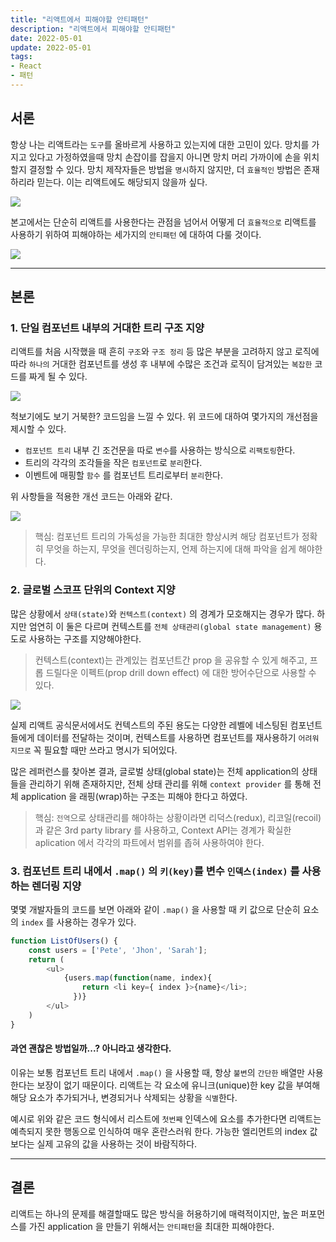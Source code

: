 ```yaml
---
title: "리액트에서 피해야할 안티패턴"
description: "리액트에서 피해야할 안티패턴"
date: 2022-05-01
update: 2022-05-01
tags:
- React
- 패턴
---
```


## 서론

항상 나는 리액트라는 `도구`를 올바르게 사용하고 있는지에 대한 고민이 있다.
망치를 가지고 있다고 가정하였을때 망치 손잡이를 잡을지 아니면 망치 머리 가까이에 손을 위치할지 결정할 수 있다. 
망치 제작자들은 방법을 `명시`하지 않지만, 더 `효율적인` 방법은 존재하리라 믿는다. 이는 리액트에도 해당되지 않을까 싶다.

![](.index_images/647cf611.png)

본고에서는 단순히 리액트를 사용한다는 관점을 넘어서 어떻게 더 `효율적으로` 리액트를 사용하기 위하여 피해야하는 세가지의 `안티패턴` 에 대하여 다룰 것이다.

![](.index_images/69fdc17c.png)


---

## 본론

### 1. 단일 컴포넌트 내부의 거대한 트리 구조 지양

리액트를 처음 시작했을 때 흔히 `구조`와 `구조 정리` 등 많은 부분을 고려하지 않고 로직에 따라 `하나의` 거대한 컴포넌트를 생성 후 내부에 수많은 조건과 로직이 담겨있는 `복잡한` 코드를 짜게 될 수 있다.

![](.index_images/abb52135.png)

척보기에도 보기 거북한? 코드임을 느낄 수 있다. 위 코드에 대하여 몇가지의 개선점을 제시할 수 있다.

- `컴포넌트 트리` 내부 긴 조건문을 따로 `변수`를 사용하는 방식으로 `리팩토링`한다.
- 트리의 각각의 조각들을 작은 `컴포넌트`로 `분리`한다.
- 이벤트에 매핑할 `함수` 를 컴포넌트 트리로부터 `분리`한다.

위 사항들을 적용한 개선 코드는 아래와 같다.

![](.index_images/ad8f2640.png)

> 핵심: 컴포넌트 트리의 가독성을 가능한 최대한 향상시켜 해당 컴포넌트가 정확히 무엇을 하는지, 무엇을 렌더링하는지, 언제 하는지에 대해 파악을 쉽게 해야한다.

### 2. 글로벌 스코프 단위의 Context 지양

많은 상황에서 `상태(state)`와 `컨텍스트(context)` 의 경계가 모호해지는 경우가 많다. 하지만 엄연히 이 둘은 다르며 컨텍스트를 `전체 상태관리(global state management)` 용도로 사용하는 구조를 지양해야한다.

> 컨텍스트(context)는 관계있는 컴포넌트간 prop 을 공유할 수 있게 해주고, 프롭 드릴다운 이펙트(prop drill down effect) 에 대한 방어수단으로 사용할 수 있다.

![](.index_images/72c53bbb.png)

실제 리액트 공식문서에서도 컨텍스트의 주된 용도는 다양한 레벨에 네스팅된 컴포넌트들에게 데이터를 전달하는 것이며, 컨텍스트를 사용하면 컴포넌트를 재사용하기 `어려워지므로` 꼭 필요할 때만 쓰라고 명시가 되어있다.

많은 레퍼런스를 찾아본 결과, 글로벌 상태(global state)는 전체 application의 상태들을 관리하기 위해 존재하지만, 전체 상태 관리를 위해 `context provider` 를 통해 전체 application 을 래핑(wrap)하는 구조는 피해야 한다고 하였다.

> 핵심: `전역`으로 상태관리를 해야하는 상황이라면 리덕스(redux), 리코일(recoil)과 같은 3rd party library 를 사용하고, Context API는 경계가 확실한 aplication 에서 각각의 파트에서 범위를 좁혀 사용하여야 한다.  

### 3. 컴포넌트 트리 내에서 `.map()` 의 `키(key)`를 변수 `인덱스(index)` 를 사용하는 렌더링 지양

몇몇 개발자들의 코드를 보면 아래와 같이 `.map()` 을 사용할 때 키 값으로 단순히 요소의 `index` 를 사용하는 경우가 있다. 

```js
function ListOfUsers() {
    const users = ['Pete', 'Jhon', 'Sarah'];
    return (
        <ul>
            {users.map(function(name, index){
                return <li key={ index }>{name}</li>;
              })}
        </ul>
    )
}
```

#### 과연 괜찮은 방법일까...? 아니라고 생각한다.

이유는 보통 컴포넌트 트리 내에서 `.map()` 을 사용할 때, 항상 `불변`의 `간단한` 배열만 사용한다는 보장이 없기 때문이다.
리액트는 각 요소에 유니크(unique)한 key 값을 부여해 해당 요소가 추가되거나, 변경되거나 삭제되는 상황을 `식별`한다.

예시로 위와 같은 코드 형식에서 리스트에 `첫번째` 인덱스에 요소를 추가한다면 리액트는 예측되지 못한 행동으로 인식하여 매우 혼란스러워 한다. 
가능한 엘리먼트의 index 값보다는 실제 고유의 값을 사용하는 것이 바람직하다.

---

## 결론

리액트는 하나의 문제를 해결할때도 많은 방식을 허용하기에 매력적이지만, 높은 퍼포먼스를 가진 application 을 만들기 위해서는 `안티패턴`을 최대한 피해야한다.  





